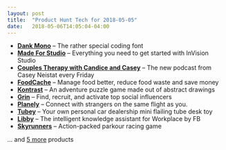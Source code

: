 ```yaml
---
layout: post
title:  "Product Hunt Tech for 2018-05-05"
date:   2018-05-06T14:05:04-04:00
---
```


* **[Dank Mono](https://www.producthunt.com/posts/dank-mono?utm_campaign=producthunt-api&utm_medium=api&utm_source=Application%3A+Daily+Digest+RSS+%28ID%3A+3202%29)** – The rather special coding font
* **[Made For Studio](https://www.producthunt.com/posts/made-for-studio?utm_campaign=producthunt-api&utm_medium=api&utm_source=Application%3A+Daily+Digest+RSS+%28ID%3A+3202%29)** – Everything you need to get started with InVision Studio
* **[Couples Therapy with Candice and Casey](https://www.producthunt.com/posts/couples-therapy-with-candice-and-casey?utm_campaign=producthunt-api&utm_medium=api&utm_source=Application%3A+Daily+Digest+RSS+%28ID%3A+3202%29)** – The new podcast from Casey Neistat every Friday
* **[FoodCache](https://www.producthunt.com/posts/foodcache?utm_campaign=producthunt-api&utm_medium=api&utm_source=Application%3A+Daily+Digest+RSS+%28ID%3A+3202%29)** – Manage food better, reduce food waste and save money
* **[Kontrast](https://www.producthunt.com/posts/kontrast?utm_campaign=producthunt-api&utm_medium=api&utm_source=Application%3A+Daily+Digest+RSS+%28ID%3A+3202%29)** – An adventure puzzle game made out of abstract drawings
* **[Grin](https://www.producthunt.com/posts/grin?utm_campaign=producthunt-api&utm_medium=api&utm_source=Application%3A+Daily+Digest+RSS+%28ID%3A+3202%29)** – Find, recruit, and activate top social influencers
* **[Planely](https://www.producthunt.com/posts/planely?utm_campaign=producthunt-api&utm_medium=api&utm_source=Application%3A+Daily+Digest+RSS+%28ID%3A+3202%29)** – Connect with strangers on the same flight as you.
* **[Tubey](https://www.producthunt.com/posts/tubey?utm_campaign=producthunt-api&utm_medium=api&utm_source=Application%3A+Daily+Digest+RSS+%28ID%3A+3202%29)** – Your own personal car dealership mini flailing tube desk toy
* **[Libby](https://www.producthunt.com/posts/libby-2?utm_campaign=producthunt-api&utm_medium=api&utm_source=Application%3A+Daily+Digest+RSS+%28ID%3A+3202%29)** – The intelligent knowledge assistant for Workplace by FB
* **[Skyrunners](https://www.producthunt.com/posts/skyrunners?utm_campaign=producthunt-api&utm_medium=api&utm_source=Application%3A+Daily+Digest+RSS+%28ID%3A+3202%29)** – Action-packed parkour racing game

… and [5 more](https://www.producthunt.com/tech) products